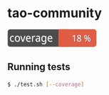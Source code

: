 # tao-community

[![coverage](coverage_badge.svg)](https://oat-sa.github.io/tao-community/)

## Running tests

```bash
$ ./test.sh [--coverage]
```
